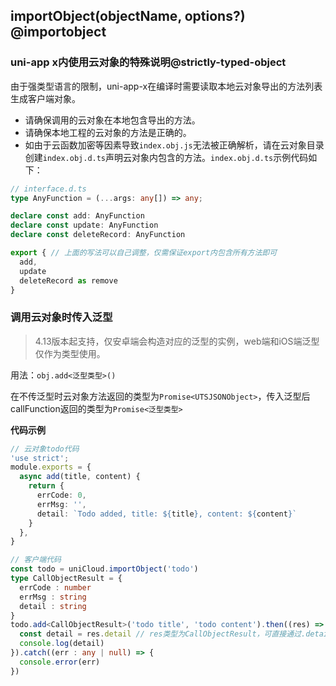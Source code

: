 ## importObject(objectName, options?) @importobject

<!-- UTSUNICLOUDAPIJSON.importObject.description -->

<!-- UTSUNICLOUDAPIJSON.importObject.param -->

<!-- UTSUNICLOUDAPIJSON.importObject.returnValue -->

<!-- UTSUNICLOUDAPIJSON.importObject.compatibility -->

<!-- UTSUNICLOUDAPIJSON.importObject.tutorial -->

### uni-app x内使用云对象的特殊说明@strictly-typed-object

由于强类型语言的限制，uni-app-x在编译时需要读取本地云对象导出的方法列表生成客户端对象。
- 请确保调用的云对象在本地包含导出的方法。
- 请确保本地工程的云对象的方法是正确的。
- 如由于云函数加密等因素导致`index.obj.js`无法被正确解析，请在云对象目录创建`index.obj.d.ts`声明云对象内包含的方法。`index.obj.d.ts`示例代码如下：

```ts
// interface.d.ts
type AnyFunction = (...args: any[]) => any;

declare const add: AnyFunction
declare const update: AnyFunction
declare const deleteRecord: AnyFunction

export { // 上面的写法可以自己调整，仅需保证export内包含所有方法即可
  add,
  update
  deleteRecord as remove
}
```

<!-- UTSUNICLOUDAPIJSON.unicloud-import-object.example -->

### 调用云对象时传入泛型

> 4.13版本起支持，仅安卓端会构造对应的泛型的实例，web端和iOS端泛型仅作为类型使用。

用法：`obj.add<泛型类型>()`

在不传泛型时云对象方法返回的类型为`Promise<UTSJSONObject>`，传入泛型后callFunction返回的类型为`Promise<泛型类型>`

**代码示例**

```ts
// 云对象todo代码
'use strict';
module.exports = {
  async add(title, content) {
    return {
      errCode: 0,
      errMsg: '',
      detail: `Todo added, title: ${title}, content: ${content}`
    }
  },
}
```

```ts
// 客户端代码
const todo = uniCloud.importObject('todo')
type CallObjectResult = {
  errCode : number
  errMsg : string
  detail : string
}
todo.add<CallObjectResult>('todo title', 'todo content').then((res) => {
  const detail = res.detail // res类型为CallObjectResult，可直接通过.detail访问其中detail属性
  console.log(detail)
}).catch((err : any | null) => {
  console.error(err)
})
```